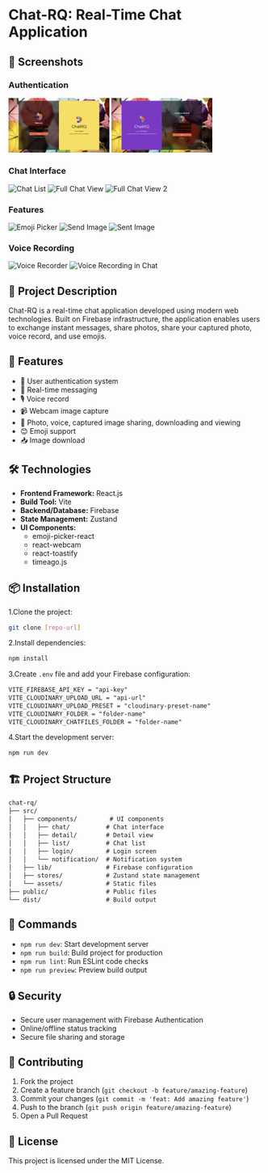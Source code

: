 # Chat-RQ: Real-Time Chat Application

## 📱 Screenshots

### Authentication

<p float="left">
  <img src=".github/screenshots/login_bok6yd.png" width="200" alt="Login Screen" />
  <img src=".github/screenshots/signup_lpjch3.png" width="200" alt="Signup Screen" />
</p>

### Chat Interface

<p float="left">
  <img src=".github/screenshots/chatlist_cwnjph.png" width="200" alt="Chat List" />
  <img src=".github/screenshots/full-chat_gucwmu.png" width="200" alt="Full Chat View" />
  <img src=".github/screenshots/full-chat-2_awkm4s.png" width="200" alt="Full Chat View 2" />
</p>

### Features

<p float="left">
  <img src=".github/screenshots/emoji_uaudon.png" width="200" alt="Emoji Picker" />
  <img src=".github/screenshots/send-image_u19rxo.png" width="200" alt="Send Image" />
  <img src=".github/screenshots/sended-image_yhr1rm.png" width="200" alt="Sent Image" />
</p>

### Voice Recording

<p float="left">
  <img src=".github/screenshots/voice-recorder_mbzo31.png" width="200" alt="Voice Recorder" />
  <img src=".github/screenshots/voice-recorder-chat_ic0625.png" width="200" alt="Voice Recording in Chat" />
</p>

## 📝 Project Description

Chat-RQ is a real-time chat application developed using modern web technologies. Built on Firebase infrastructure, the application enables users to exchange instant messages, share photos, share your captured photo, voice record, and use emojis.

## 🚀 Features

- 👤 User authentication system
- 💬 Real-time messaging
- 🎙️ Voice record
- 📹 Webcam image capture
- 📸 Photo, voice, captured image sharing, downloading and viewing
- 😊 Emoji support
- 📥 Image download

## 🛠️ Technologies

- **Frontend Framework:** React.js
- **Build Tool:** Vite
- **Backend/Database:** Firebase
- **State Management:** Zustand
- **UI Components:**
  - emoji-picker-react
  - react-webcam
  - react-toastify
  - timeago.js

## 📦 Installation

1.Clone the project:

```bash
git clone [repo-url]
```

2.Install dependencies:

```bash
npm install
```

3.Create `.env` file and add your Firebase configuration:

```env
VITE_FIREBASE_API_KEY = "api-key"
VITE_CLOUDINARY_UPLOAD_URL = "api-url"
VITE_CLOUDINARY_UPLOAD_PRESET = "cloudinary-preset-name"
VITE_CLOUDINARY_FOLDER = "folder-name"
VITE_CLOUDINARY_CHATFILES_FOLDER = "folder-name"

```

4.Start the development server:

```bash
npm run dev
```

## 🏗️ Project Structure

```plaintext
chat-rq/
├── src/
│   ├── components/         # UI components
│   │   ├── chat/          # Chat interface
│   │   ├── detail/        # Detail view
│   │   ├── list/          # Chat list
│   │   ├── login/         # Login screen
│   │   └── notification/  # Notification system
│   ├── lib/               # Firebase configuration
│   ├── stores/            # Zustand state management
│   └── assets/            # Static files
├── public/                # Public files
└── dist/                  # Build output
```

## 📜 Commands

- `npm run dev`: Start development server
- `npm run build`: Build project for production
- `npm run lint`: Run ESLint code checks
- `npm run preview`: Preview build output

## 🔒 Security

- Secure user management with Firebase Authentication
- Online/offline status tracking
- Secure file sharing and storage

## 🤝 Contributing

1. Fork the project
2. Create a feature branch (`git checkout -b feature/amazing-feature`)
3. Commit your changes (`git commit -m 'feat: Add amazing feature'`)
4. Push to the branch (`git push origin feature/amazing-feature`)
5. Open a Pull Request

## 📄 License

This project is licensed under the MIT License.
